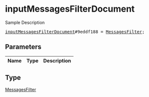 # inputMessagesFilterDocument

Sample Description

<pre>
<a href="../constructor/inputMessagesFilterDocument.md">inputMessagesFilterDocument</a>#9eddf188 = <a href="../type/MessagesFilter.md">MessagesFilter</a>;
</pre>

## Parameters

| Name | Type | Description |
|------|:----:|-------------|

## Type

[MessagesFilter](../type/MessagesFilter.md)
